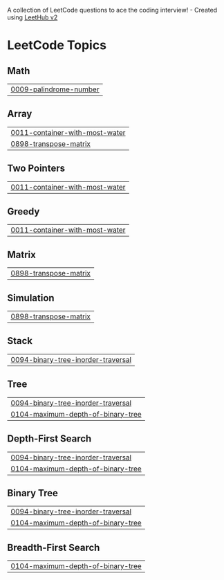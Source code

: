 A collection of LeetCode questions to ace the coding interview! - Created using [LeetHub v2](https://github.com/arunbhardwaj/LeetHub-2.0)
<!---LeetCode Topics Start-->
# LeetCode Topics
## Math
|  |
| ------- |
| [0009-palindrome-number](https://github.com/uttamkhatri169/LeetCode-Practice/tree/master/0009-palindrome-number) |
## Array
|  |
| ------- |
| [0011-container-with-most-water](https://github.com/uttamkhatri169/LeetCode-Practice/tree/master/0011-container-with-most-water) |
| [0898-transpose-matrix](https://github.com/uttamkhatri169/LeetCode-Practice/tree/master/0898-transpose-matrix) |
## Two Pointers
|  |
| ------- |
| [0011-container-with-most-water](https://github.com/uttamkhatri169/LeetCode-Practice/tree/master/0011-container-with-most-water) |
## Greedy
|  |
| ------- |
| [0011-container-with-most-water](https://github.com/uttamkhatri169/LeetCode-Practice/tree/master/0011-container-with-most-water) |
## Matrix
|  |
| ------- |
| [0898-transpose-matrix](https://github.com/uttamkhatri169/LeetCode-Practice/tree/master/0898-transpose-matrix) |
## Simulation
|  |
| ------- |
| [0898-transpose-matrix](https://github.com/uttamkhatri169/LeetCode-Practice/tree/master/0898-transpose-matrix) |
## Stack
|  |
| ------- |
| [0094-binary-tree-inorder-traversal](https://github.com/uttamkhatri169/LeetCode-Practice/tree/master/0094-binary-tree-inorder-traversal) |
## Tree
|  |
| ------- |
| [0094-binary-tree-inorder-traversal](https://github.com/uttamkhatri169/LeetCode-Practice/tree/master/0094-binary-tree-inorder-traversal) |
| [0104-maximum-depth-of-binary-tree](https://github.com/uttamkhatri169/LeetCode-Practice/tree/master/0104-maximum-depth-of-binary-tree) |
## Depth-First Search
|  |
| ------- |
| [0094-binary-tree-inorder-traversal](https://github.com/uttamkhatri169/LeetCode-Practice/tree/master/0094-binary-tree-inorder-traversal) |
| [0104-maximum-depth-of-binary-tree](https://github.com/uttamkhatri169/LeetCode-Practice/tree/master/0104-maximum-depth-of-binary-tree) |
## Binary Tree
|  |
| ------- |
| [0094-binary-tree-inorder-traversal](https://github.com/uttamkhatri169/LeetCode-Practice/tree/master/0094-binary-tree-inorder-traversal) |
| [0104-maximum-depth-of-binary-tree](https://github.com/uttamkhatri169/LeetCode-Practice/tree/master/0104-maximum-depth-of-binary-tree) |
## Breadth-First Search
|  |
| ------- |
| [0104-maximum-depth-of-binary-tree](https://github.com/uttamkhatri169/LeetCode-Practice/tree/master/0104-maximum-depth-of-binary-tree) |
<!---LeetCode Topics End-->